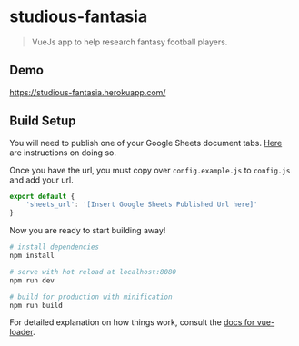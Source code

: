 # studious-fantasia

> VueJs app to help research fantasy football players.

## Demo

https://studious-fantasia.herokuapp.com/

## Build Setup

You will need to publish one of your Google Sheets document tabs. [Here](https://support.google.com/docs/answer/37579?co=GENIE.Platform%3DDesktop&hl=en) are instructions on doing so.

Once you have the url, you must copy over `config.example.js` to `config.js` and add your url.

```javascript
export default {
    'sheets_url': '[Insert Google Sheets Published Url here]'
}
```

Now you are ready to start building away!

``` bash
# install dependencies
npm install

# serve with hot reload at localhost:8080
npm run dev

# build for production with minification
npm run build
```

For detailed explanation on how things work, consult the [docs for vue-loader](http://vuejs.github.io/vue-loader).
